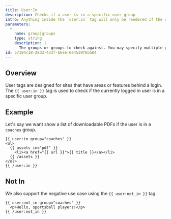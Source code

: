 ```yaml
---
title: User:In
description: Checks if a user is in a specific user group
intro: Anything inside the `user:in` tag will only be rendered if the user is in the specified group.
parameters:
  -
    name: group|groups
    type: string
    description: |
      The groups or groups to check against. You may specify multiple groups by pipe separating them: `{{ user:in groups="jocks|geeks" }}`.
id: 57184c18-28d3-433f-b6ee-0e4539f6b504
---
```

## Overview
User tags are designed for sites that have areas or features behind a login. The `{{ user:in }}` tag is used to check if the currently logged in user is in a specific user group.

## Example


Let's say we want show a list of downloadable PDFs if the user is in a `coaches` group.

```
{{ user:in group="coaches" }}
<ul>
  {{ assets in="pdf" }}
    <li><a href="{{ url }}">{{ title }}</a></li>
  {{ /assets }}
</ul>
{{ /user:in }}
```

## Not In

We also support the negative use case using the `{{ user:not_in }}` tag.

```
{{ user:not_in group="coaches" }}
  <p>Hello, sportsball players!</p>
{{ /user:not_in }}
```
